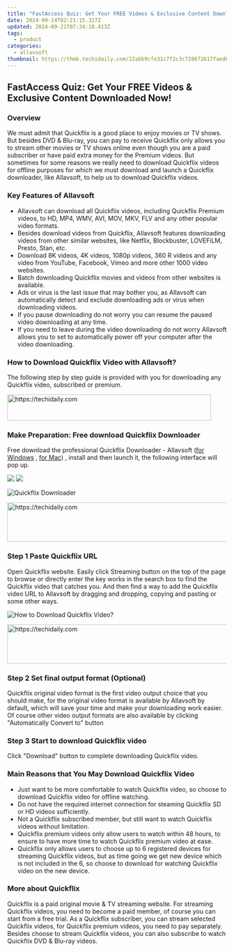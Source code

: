 ```yaml
---
title: "FastAccess Quiz: Get Your FREE Videos & Exclusive Content Downloaded Now!"
date: 2024-09-14T02:21:15.327Z
updated: 2024-09-21T07:24:10.413Z
tags:
  - product
categories:
  - allavsoft
thumbnail: https://thmb.techidaily.com/22abb9cfe31c7f2c3c7286f2617faed6b91923b5cceec713f8e751d61a458df6.jpg
---
```


## FastAccess Quiz: Get Your FREE Videos & Exclusive Content Downloaded Now!

### Overview

We must admit that Quickflix is a good place to enjoy movies or TV shows. But besides DVD & Blu-ray, you can pay to receive Quickflix only allows you to stream other movies or TV shows online even though you are a paid subscriber or have paid extra money for the Premium videos. But sometimes for some reasons we really need to download Quickflix videos for offline purposes for which we must download and launch a Quickflix downloader, like Allavsoft, to help us to download Quickflix videos.

### Key Features of Allavsoft

* Allavsoft can download all Quickflix videos, including Quickflix Premium videos, to HD, MP4, WMV, AVI, MOV, MKV, FLV and any other popular video formats.
* Besides download videos from Quickflix, Allavsoft features downloading videos from other similar websites, like Netflix, Blockbuster, LOVEFiLM, Presto, Stan, etc.
* Download 8K videos, 4K videos, 1080p videos, 360 R videos and any video from YouTube, Facebook, Vimeo and more other 1000 video websites.
* Batch downloading Quickflix movies and videos from other websites is available.
* Ads or virus is the last issue that may bother you, as Allavsoft can automatically detect and exclude downloading ads or virus when downloading videos.
* If you pause downloading do not worry you can resume the paused video downloading at any time.
* If you need to leave during the video downloading do not worry Allavsoft allows you to set to automatically power off your computer after the video downloading.

### How to Download Quickflix Video with Allavsoft?

The following step by step guide is provided with you for downloading any Quickflix video, subscribed or premium.

<!-- affiliate ads begin -->
<a href="https://review-au.sjv.io/c/5597632/2098703/14409" target="_top" id="2098703">
  <img src="//a.impactradius-go.com/display-ad/14409-2098703" border="0" alt="https://techidaily.com" width="468" height="60"/>
</a>
<img height="0" width="0" src="https://review-au.sjv.io/i/5597632/2098703/14409" style="position:absolute;visibility:hidden;" border="0" />
<!-- affiliate ads end -->

### Make Preparation: Free download Quickflix Downloader

Free download the professional Quickflix Downloader - Allavsoft ([for Windows](https://tools.techidaily.com/allavsoft/products/) , [for Mac](https://tools.techidaily.com/allavsoft/products/)) , install and then launch it, the following interface will pop up.

[![](https://www.allavsoft.com/how-to/../images/how-to/free-download-win.jpg)](https://tools.techidaily.com/allavsoft/products/) [![](https://www.allavsoft.com/how-to/../images/how-to/free-download-mac.jpg)](https://tools.techidaily.com/allavsoft/products/)

![Quickflix Downloader](https://www.allavsoft.com/how-to/../images/allavsoft/screen-shot-600.jpg)

<!-- affiliate ads begin -->
<a href="https://unicoeye.pxf.io/c/5597632/2134242/18498" target="_top" id="2134242">
  <img src="//a.impactradius-go.com/display-ad/18498-2134242" border="0" alt="https://techidaily.com" width="728" height="90"/>
</a>
<img height="0" width="0" src="https://unicoeye.pxf.io/i/5597632/2134242/18498" style="position:absolute;visibility:hidden;" border="0" />
<!-- affiliate ads end -->

### Step 1 Paste Quickflix URL

Open Quickflix website. Easily click Streaming button on the top of the page to browse or directly enter the key works in the search box to find the Quickflix video that catches you. And then find a way to add the Quickflix video URL to Allavsoft by dragging and dropping, copying and pasting or some other ways.

![How to Download Quickflix Video?](https://www.allavsoft.com/how-to/../images/how-to/download-rtmp-video/download-rtmp-video.jpg)

<!-- affiliate ads begin -->
<a href="https://ephamedtechinc.pxf.io/c/5597632/2130530/26400" target="_top" id="2130530">
  <img src="//a.impactradius-go.com/display-ad/26400-2130530" border="0" alt="https://techidaily.com" width="728" height="90"/>
</a>
<img height="0" width="0" src="https://ephamedtechinc.pxf.io/i/5597632/2130530/26400" style="position:absolute;visibility:hidden;" border="0" />
<!-- affiliate ads end -->

### Step 2 Set final output format (Optional)

Quickflix original video format is the first video output choice that you should make, for the original video format is available by Allavsoft by default, which will save your time and make your downloading work easier. Of course other video output formats are also available by clicking "Automatically Convert to" button

### Step 3 Start to download Quickflix video

Click "Download" button to complete downloading Quickflix video.

### Main Reasons that You May Download Quickflix Video

* Just want to be more comfortable to watch Quickflix video, so choose to download Quickflix video for offline watching.
* Do not have the required internet connection for steaming Quickflix SD or HD videos sufficiently.
* Not a Quickflix subscribed member, but still want to watch Quickflix videos without limitation.
* Quickflix premium videos only allow users to watch within 48 hours, to ensure to have more time to watch Quickflix premium video at ease.
* Quickflix only allows users to choose up to 6 registered devices for streaming Quickflix videos, but as time going we get new device which is not included in the 6, so choose to download for watching Quickflix video on the new device.

### More about Quickflix

Quickflix is a paid original movie & TV streaming website. For streaming Quickflix videos, you need to become a paid member, of course you can start from a free trial. As a Quickflix subscriber, you can stream selected Quickflix videos, for Quickflix premium videos, you need to pay separately. Besides choose to stream Quickflix videos, you can also subscribe to watch Quickflix DVD & Blu-ray videos.

<ins class="adsbygoogle"
     style="display:block"
     data-ad-format="autorelaxed"
     data-ad-client="ca-pub-7571918770474297"
     data-ad-slot="1223367746"></ins>

<ins class="adsbygoogle"
     style="display:block"
     data-ad-client="ca-pub-7571918770474297"
     data-ad-slot="8358498916"
     data-ad-format="auto"
     data-full-width-responsive="true"></ins>



